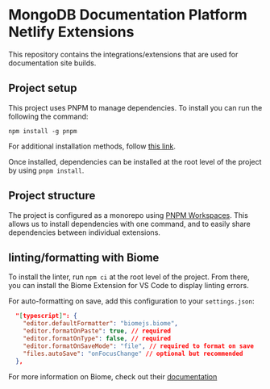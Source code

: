 # MongoDB Documentation Platform Netlify Extensions

This repository contains the integrations/extensions that are used for documentation site builds.

## Project setup

This project uses PNPM to manage dependencies. To install you can run the following the command:

`npm install -g pnpm`

For additional installation methods, follow [this link](https://pnpm.io/installation).

Once installed, dependencies can be installed at the root level of the project by using `pnpm install`.

## Project structure

The project is configured as a monorepo using [PNPM Workspaces](https://pnpm.io/workspaces). This allows us to install dependencies with one command, and to easily share dependencies between individual extensions.

## linting/formatting with Biome

To install the linter, run `npm ci` at the root level of the project. From there, you can install the Biome Extension for VS Code to display linting errors.

For auto-formatting on save, add this configuration to your `settings.json`:

```json
  "[typescript]": {
    "editor.defaultFormatter": "biomejs.biome",
    "editor.formatOnPaste": true, // required
    "editor.formatOnType": false, // required
    "editor.formatOnSaveMode": "file", // required to format on save
    "files.autoSave": "onFocusChange" // optional but recommended
  },

```

For more information on Biome, check out their [documentation](https://biomejs.dev/guides/getting-started/)
